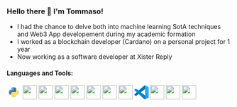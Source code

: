 ### Hello there 👋   I'm Tommaso!

-  I had the chance to delve both into machine learning SotA techniques and Web3 App developement during my academic formation
-  I worked as a blockchain developer (Cardano) on a personal project for 1 year
-  Now working as a software developer at Xister Reply


#### Languages and Tools:
<img height ="32" width="32" src="https://raw.githubusercontent.com/github/explore/80688e429a7d4ef2fca1e82350fe8e3517d3494d/topics/python/python.png"/> <img height ="32" width="32" src = "https://simpleicons.org/icons/googlecloud.svg"/> <img height ="32" width="32" src="https://simpleicons.org/icons/react.svg"/> <img height ="32" width="32" src="https://simpleicons.org/icons/javascript.svg"/> <img height ="32" width="32" src = "https://simpleicons.org/icons/dialogflow.svg"/>  <img height ="32" width="32" src = "https://simpleicons.org/icons/microsoftazure.svg"/> <img height ="32" width="32" src = "https://simpleicons.org/icons/databricks.svg"/>  <img height ="32" width="32" src="https://simpleicons.org/icons/linux.svg"/> <img height ="32" width="32" src="https://raw.githubusercontent.com/github/explore/80688e429a7d4ef2fca1e82350fe8e3517d3494d/topics/visual-studio-code/visual-studio-code.png"/> <img height ="32" width="32" src="https://simpleicons.org/icons/googlecolab.svg"/>  <img height ="32" width="32" src="https://simpleicons.org/icons/pytorch.svg"/> <img height ="32" width="32" src="https://simpleicons.org/icons/git.svg"/> 




  

<!--
**Frisayl/Frisayl** is a ✨ _special_ ✨ repository because its `README.md` (this file) appears on your GitHub profile.

Here are some ideas to get you started:

- 🔭 I’m currently working on ...
- 🌱 I’m currently learning ...
- 👯 I’m looking to collaborate on ...
- 🤔 I’m looking for help with ...
- 💬 Ask me about ...
- 📫 How to reach me: ...
- 😄 Pronouns: ...
- ⚡ Fun fact: ...
-->
